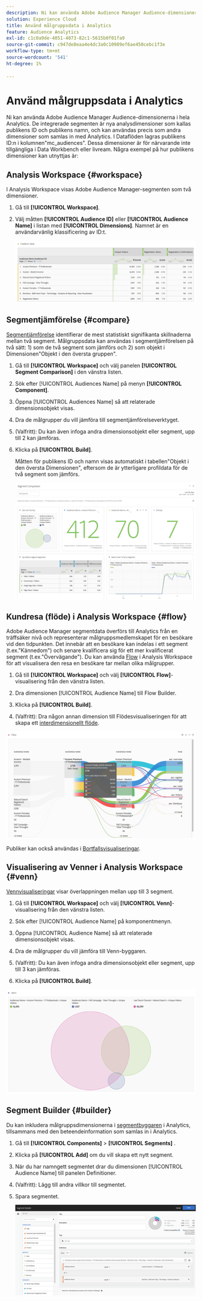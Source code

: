 ```yaml
---
description: Ni kan använda Adobe Audience Manager Audience-dimensionerna i hela Analytics. De integrerade segmenten är nya analysdimensioner som kallas publikens ID och publikens namn, och kan användas precis som andra dimensioner som samlas in med Analytics. I Dataflöden lagras publikens ID:n i kolumnen"mc_audiences". Dessa dimensioner är för närvarande inte tillgängliga i Data Workbench eller livream. Några exempel på hur publikens dimensioner kan utnyttjas är
solution: Experience Cloud
title: Använd målgruppsdata i Analytics
feature: Audience Analytics
exl-id: c1c0a9de-4051-4073-82c1-5615b0f01fa9
source-git-commit: c947de8eaa4e4dc3a0c10989ef6ae450cebc1f3e
workflow-type: tm+mt
source-wordcount: '541'
ht-degree: 1%

---
```


# Använd målgruppsdata i Analytics

Ni kan använda Adobe Audience Manager Audience-dimensionerna i hela Analytics. De integrerade segmenten är nya analysdimensioner som kallas publikens ID och publikens namn, och kan användas precis som andra dimensioner som samlas in med Analytics. I Dataflöden lagras publikens ID:n i kolumnen&quot;mc_audiences&quot;. Dessa dimensioner är för närvarande inte tillgängliga i Data Workbench eller livream. Några exempel på hur publikens dimensioner kan utnyttjas är:

## Analysis Workspace {#workspace}

I Analysis Workspace visas Adobe Audience Manager-segmenten som två dimensioner.

1. Gå till **[!UICONTROL Workspace]**.
1. Välj måtten **[!UICONTROL Audience ID]** eller **[!UICONTROL Audience Name]** i listan med **[!UICONTROL Dimensions]**. Namnet är en användarvänlig klassificering av ID:t.

   ![](assets/aw-mcaudiences.png)

## Segmentjämförelse {#compare}

[Segmentjämförelse](https://experienceleague.adobe.com/docs/analytics/analyze/analysis-workspace/panels/segment-comparison/segment-comparison.html?lang=sv-SE) identifierar de mest statistiskt signifikanta skillnaderna mellan två segment. Målgruppsdata kan användas i segmentjämförelsen på två sätt: 1) som de två segment som jämförs och 2) som objekt i Dimensionen&quot;Objekt i den översta gruppen&quot;.

1. Gå till **[!UICONTROL Workspace]** och välj panelen **[!UICONTROL Segment Comparison]** i den vänstra listen.

1. Sök efter [!UICONTROL Audiences Name] på menyn **[!UICONTROL Component]**.

1. Öppna [!UICONTROL Audiences Name] så att relaterade dimensionsobjekt visas.
1. Dra de målgrupper du vill jämföra till segmentjämförelseverktyget.
1. (Valfritt): Du kan även infoga andra dimensionsobjekt eller segment, upp till 2 kan jämföras.
1. Klicka på **[!UICONTROL Build]**.

   Måtten för publikens ID och namn visas automatiskt i tabellen&quot;Objekt i den översta Dimensionen&quot;, eftersom de är ytterligare profildata för de två segment som jämförs.

   ![](assets/aud-segcompare.png)

## Kundresa (flöde) i Analysis Workspace {#flow}

Adobe Audience Manager segmentdata överförs till Analytics från en träffsäker nivå och representerar målgruppsmedlemskapet för en besökare vid den tidpunkten. Det innebär att en besökare kan indelas i ett segment (t.ex.&quot;Kännedom&quot;) och senare kvalificera sig för ett mer kvalificerat segment (t.ex.&quot;Övervägande&quot;). Du kan använda [Flow](https://experienceleague.adobe.com/docs/analytics/analyze/analysis-workspace/visualizations/fallout/fallout-flow.html?lang=sv-SE) i Analysis Workspace för att visualisera den resa en besökare tar mellan olika målgrupper.

1. Gå till **[!UICONTROL Workspace]** och välj **[!UICONTROL Flow]**-visualisering från den vänstra listen.

1. Dra dimensionen [!UICONTROL Audience Name] till Flow Builder.
1. Klicka på **[!UICONTROL Build]**.
1. (Valfritt): Dra någon annan dimension till Flödesvisualiseringen för att skapa ett [interdimensionellt flöde](https://experienceleague.adobe.com/docs/analytics/analyze/analysis-workspace/visualizations/flow/multi-dimensional-flow.html?lang=sv-SE).

![](assets/flow-aamaudiences.png)

Publiker kan också användas i [Bortfallsvisualiseringar](https://experienceleague.adobe.com/docs/analytics/analyze/analysis-workspace/visualizations/fallout/fallout-flow.html?lang=sv-SE).

## Visualisering av Venner i Analysis Workspace {#venn}

[Vennvisualiseringar](https://experienceleague.adobe.com/docs/analytics/analyze/analysis-workspace/visualizations/venn.html?lang=sv-SE) visar överlappningen mellan upp till 3 segment.

1. Gå till **[!UICONTROL Workspace]** och välj **[!UICONTROL Venn]**-visualisering från den vänstra listen.

1. Sök efter [!UICONTROL Audience Name] på komponentmenyn.
1. Öppna [!UICONTROL Audience Name] så att relaterade dimensionsobjekt visas.
1. Dra de målgrupper du vill jämföra till Venn-byggaren.
1. (Valfritt): Du kan även infoga andra dimensionsobjekt eller segment, upp till 3 kan jämföras.
1. Klicka på **[!UICONTROL Build]**.

![](assets/venn-viz.png)

## Segment Builder {#builder}

Du kan inkludera målgruppsdimensionerna i [segmentbyggaren](/help/components/segmentation/segmentation-workflow/seg-build.md) i Analytics, tillsammans med den beteendeinformation som samlas in i Analytics.

1. Gå till **[!UICONTROL Components]** > **[!UICONTROL Segments]** .
1. Klicka på **[!UICONTROL Add]** om du vill skapa ett nytt segment.
1. När du har namngett segmentet drar du dimensionen [!UICONTROL Audience Name] till panelen Definitioner.
1. (Valfritt): Lägg till andra villkor till segmentet.
1. Spara segmentet.

   ![](assets/aud-segbuilder.png)

